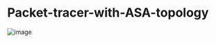 # Packet-tracer-with-ASA-topology
![image](https://github.com/user-attachments/assets/727ace04-d312-4881-a118-85ffe8c6e67d)
